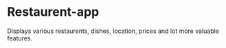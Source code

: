 # Restaurent-app
Displays various restaurents, dishes, location, prices and lot more valuable features.
